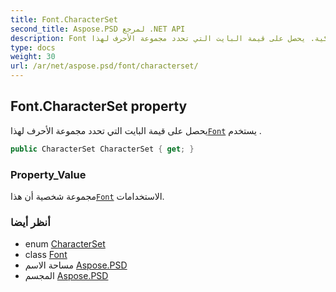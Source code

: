 ```yaml
---
title: Font.CharacterSet
second_title: Aspose.PSD لمرجع .NET API
description: Font ملكية. يحصل على قيمة البايت التي تحدد مجموعة الأحرف لهذاFont يستخدم .
type: docs
weight: 30
url: /ar/net/aspose.psd/font/characterset/
---
```

## Font.CharacterSet property

يحصل على قيمة البايت التي تحدد مجموعة الأحرف لهذا[`Font`](../) يستخدم .

```csharp
public CharacterSet CharacterSet { get; }
```

### Property_Value

مجموعة شخصية أن هذا[`Font`](../) الاستخدامات.

### أنظر أيضا

* enum [CharacterSet](../../characterset/)
* class [Font](../)
* مساحة الاسم [Aspose.PSD](../../font/)
* المجسم [Aspose.PSD](../../../)


